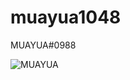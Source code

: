 # muayua1048
MUAYUA#0988

![MUAYUA](https://github-readme-stats.vercel.app/api?username=mua1048&title_color=000000&bg_color=ffffff&text_color=000000&locale=kr&hide_border=true&show_icons=true&icon_color=000000&custom_title=)
